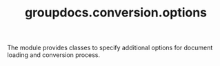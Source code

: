 ﻿---
title: groupdocs.conversion.options
second_title: GroupDocs.Conversion for Python via .NET API References
description: 
type: docs
weight: 10
url: /python-net/groupdocs.conversion.options/
is_root: false
---

The module provides classes to specify additional options for document loading and conversion process.

